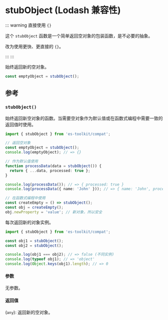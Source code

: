 # stubObject (Lodash 兼容性)

::: warning 直接使用 `{}`

这个 `stubObject` 函数是一个简单返回空对象的包装函数，是不必要的抽象。

改为使用更快、更直接的 `{}`。

:::
:::

始终返回新的空对象。

```typescript
const emptyObject = stubObject();
```

## 参考

### `stubObject()`

始终返回新空对象的函数。当需要空对象作为默认值或在函数式编程中需要一致的返回值时使用。

```typescript
import { stubObject } from 'es-toolkit/compat';

// 返回空对象
const emptyObject = stubObject();
console.log(emptyObject); // => {}

// 作为默认值使用
function processData(data = stubObject()) {
  return { ...data, processed: true };
}

console.log(processData()); // => { processed: true }
console.log(processData({ name: 'John' })); // => { name: 'John', processed: true }

// 在函数式编程中使用
const createEmpty = () => stubObject();
const obj = createEmpty();
obj.newProperty = 'value'; // 新对象，所以安全
```

每次返回新的对象实例。

```typescript
import { stubObject } from 'es-toolkit/compat';

const obj1 = stubObject();
const obj2 = stubObject();

console.log(obj1 === obj2); // => false (不同实例)
console.log(typeof obj1); // => 'object'
console.log(Object.keys(obj1).length); // => 0
```

#### 参数

无参数。

#### 返回值

(`any`): 返回新的空对象。
